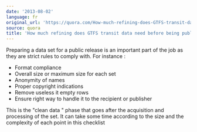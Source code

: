 ```yaml
---
date: '2013-08-02'
language: fr
original_url: 'https://quora.com/How-much-refining-does-GTFS-transit-data-need-before-being-published/answer/Clément-Renaud'
source: quora
title: 'How much refining does GTFS transit data need before being published?'
---
```


Preparing a data set for a public release is an important part of the
job as they are strict rules to comply with. For instance : 

-   Format compliance
-   Overall size or maximum size for each set
-   Anonymity of names
-   Proper copyright indications
-   Remove useless it empty rows
-   Ensure right way to handle it to the recipient or publisher

 
This is the  "clean data " phase that goes after the acquisition and
processing of the set. It can take some time according to the size and
the complexity of each point in this checklist
